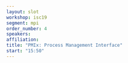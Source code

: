 ```yaml
---
layout: slot
workshop: isc19
segment: mpi
order_number: 4
speakers:
affiliation:
title: "PMIx: Process Management Interface"
start: "15:50"
---
```

